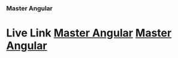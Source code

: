 ### Master Angular 

# Live Link  [Master Angular](https://masterangular.netlify.app/) [Master Angular](https://www.example.com)